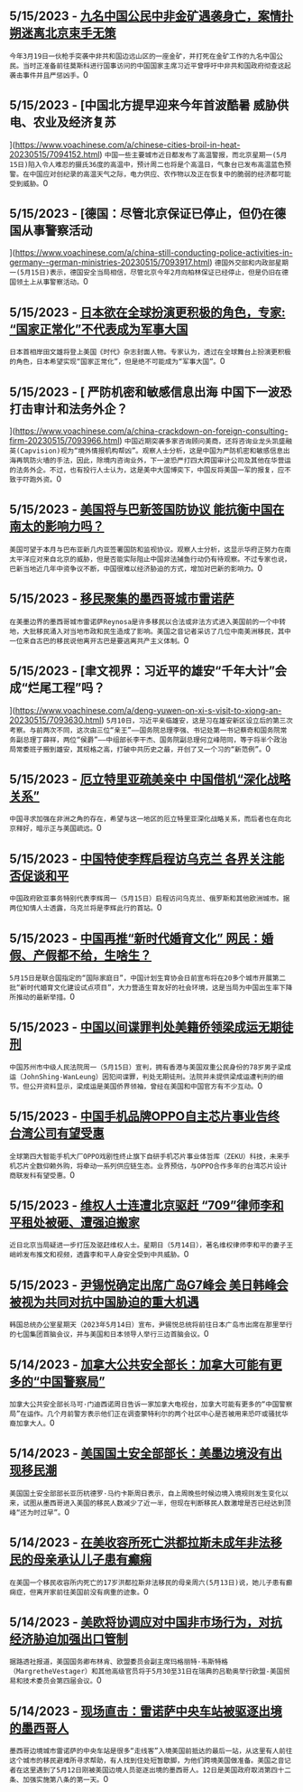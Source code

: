 
  ## 5/15/2023 - [九名中国公民中非金矿遇袭身亡，案情扑朔迷离北京束手无策](https://www.voachinese.com/a/mysterious-killing-of-chinese-gold-miners-puts-new-pressure-on-beijing-20230515/7093893.html)
 ```今年3月19日一伙枪手突袭中非共和国边远山区的一座金矿，并打死在金矿工作的九名中国公民。当时正准备前往莫斯科进行国事访问的中国国家主席习近平曾呼吁中非共和国政府彻查这起袭击事件并且严惩凶手。```0
  ## 5/15/2023 - [中国北方提早迎来今年首波酷暑 威胁供电、农业及经济复苏

](https://www.voachinese.com/a/chinese-cities-broil-in-heat-20230515/7094152.html)
 ```中国一些主要城市近日都发布了高温警报，而北京星期一(5月15日)陷入令人难忍的摄氏36度的高温中，预计周二也将是个高温日，气象台已发布高温蓝色预警。在中国应对创纪录的高温天气之际，电力供应、农作物以及正在恢复中的脆弱的经济都可能受到威胁。```0
  ## 5/15/2023 - [德国：尽管北京保证已停止，但仍在德国从事警察活动

](https://www.voachinese.com/a/china-still-conducting-police-activities-in-germany--german-ministries-20230515/7093917.html)
 ```德国外交部和内政部星期一(5月15日)表示，德国安全当局相信，尽管北京今年2月向柏林保证已经停止，但是仍旧在德国领土上从事警察活动。```0
  ## 5/15/2023 - [日本欲在全球扮演更积极的角色，专家: “国家正常化”不代表成为军事大国](https://www.voachinese.com/a/kishida-s-military-ambition-to-curb-china-s-growing-threat-20230515/7094103.html)
 ```日本首相岸田文雄将登上美国《时代》杂志封面人物。专家认为，透过在全球舞台上扮演更积极的角色，日本希望实现“国家正常化”，但是绝不可能成为“军事大国”。```0
  ## 5/15/2023 - [ 严防机密和敏感信息出海 中国下一波恐打击审计和法务外企？



](https://www.voachinese.com/a/china-crackdown-on-foreign-consulting-firm-20230515/7093966.html)
 ```中国近期突袭多家咨询顾问美商，还将咨询业龙头凯盛融英(Capvision)视为“境外情报机构帮凶”。观察人士分析，这是中国为严防机密和敏感信息出海再筑防火墙的手法，因此，除境内咨询业外，下一波恐严打四大跨国审计公司及其他在华营运的法务外企。不过，也有投行人士认为，这是美中大国博奕下，中国反将美国一军的报复，应不致于吓跑外资。```0
  ## 5/15/2023 - [美国将与巴新签国防协议 能抗衡中国在南太的影响力吗？](https://www.voachinese.com/a/biden-to-sign-defence-pact-in-papua-new-guinea-amid-china-influence/7093713.html)
 ```美国可望于本月与巴布亚新几内亚签署国防和监视协议。观察人士分析，这显示华府正努力在南太平洋应对来自北京的威胁，但是否能实际阻止中国非法捕鱼行动仍有待观察。不过专家也说，巴新当地近几年中资争议不断，中国很难以经济胁迫的方式，增加对巴新的影响力。```0
  ## 5/15/2023 - [移民聚集的墨西哥城市雷诺萨](https://www.voachinese.com/a/7093403.html)
 ```在美墨边界的墨西哥城市雷诺萨Reynosa是许多移民以合法或非法方式进入美国前的一个中转地，大批移民涌入对当地市政和民生造成了影响。美国之音记者采访了几位中南美洲移民，其中一位来自古巴的移民说他离开古巴是要逃离共产主义体制。```0
  ## 5/15/2023 - [聿文视界：习近平的雄安“千年大计”会成“烂尾工程”吗？




](https://www.voachinese.com/a/deng-yuwen-on-xi-s-visit-to-xiong-an-20230515/7093630.html)
 ```5月10日，习近平亲临雄安，这是习在雄安新区设立后的第三次考察。与前两次不同，这次由三位“亲王”——国务院总理李强、书记处第一书记蔡奇和国务院常务副总理丁薛祥，两位“侯爵”——中组部长李干杰、国务院副总理何立峰陪同，等于将半个政治局常委班子搬到雄安，其规格之高，打破中共历史之最，开创了又一个习的“新范例”。```0
  ## 5/15/2023 - [厄立特里亚疏美亲中 中国借机“深化战略关系”](https://www.voachinese.com/a/china-eritrea-us-20230515/7093572.html)
 ```中国寻求加强在非洲之角的存在，希望与这一地区的厄立特里亚深化战略关系，而后者也在向北京释好，暗示正与美国疏远。```0
  ## 5/15/2023 - [中国特使李辉启程访乌克兰 各界关注能否促谈和平](https://www.voachinese.com/a/7093554.html)
 ```中国政府欧亚事务特别代表李辉周一（5月15日）启程访问乌克兰、俄罗斯和其他欧洲城市。据两位知情人士透露，乌克兰将是李辉此行的首站。```0
  ## 5/15/2023 - [中国再推“新时代婚育文化” 网民：婚假、产假都不给，生啥生？](https://www.voachinese.com/a/china-new-childbearing-and-marriage-culture-20230515/7093519.html)
 ```5月15日是联合国指定的“国际家庭日”，中国计划生育协会日前宣布将在20多个城市开展第二批“新时代婚育文化建设试点项目”，大力营造生育友好的社会环境，这是当局为中国出生率下降所推动的最新举措。```0
  ## 5/15/2023 - [中国以间谍罪判处美籍侨领梁成运无期徒刑](https://www.voachinese.com/a/us-china-espionage-20230515/7093508.html)
 ```中国苏州市中级人民法院周一（5月15日）宣判，拥有香港与美国双重公民身份的78岁男子梁成运（JohnShing-WanLeung）因犯间谍罪，判处无期徒刑。法院并未提供梁成运遭判刑的细节。但公开资料显示，梁成运是美国侨界领袖，曾经在美国和中国官方有不少互动。```0
  ## 5/15/2023 - [中国手机品牌OPPO自主芯片事业告终 台湾公司有望受惠](https://www.voachinese.com/a/china-taiwan-semiconductors-20230514/7093479.html)
 ```全球第四大智能手机大厂OPPO戏剧性终止旗下自研手机芯片事业体哲库（ZEKU）科技，未来手机芯片全数仰赖外购，将牵动一系列供应链生态。业界预估，与OPPO合作多年的台湾芯片设计商联发科有望受惠。```0
  ## 5/15/2023 - [维权人士连遭北京驱赶 “709”律师李和平租处被砸、遭强迫搬家](https://www.voachinese.com/a/china-human-rights-lawyers-harassment-20230514/7093475.html)
 ```近日北京当局疑进一步打压及驱赶维权人士。星期日（5月14日），著名维权律师李和平的妻子王峭岭发布推文和视频，透露李和平人身安全受到中共威胁。```0
  ## 5/15/2023 - [尹锡悦确定出席广岛G7峰会 美日韩峰会被视为共同对抗中国胁迫的重大机遇](https://www.voachinese.com/a/south-korea-president-yoon-confirms-attending-g7-20230515/7093458.html)
 ```韩国总统办公室星期天（2023年5月14日）宣布，尹锡悦总统将前往日本广岛市出席在那里举行的七国集团首脑会议，并与美国和日本领导人举行三边首脑会议。```0
  ## 5/14/2023 - [加拿大公共安全部长：加拿大可能有更多的“中国警察局”](https://www.voachinese.com/a/there-may-be-more-chinese-police-stations-in-canada-minister-says/7092976.html)
 ```加拿大公共安全部长马可·门迪西诺周日告诉一家加拿大电视台，加拿大可能有更多的“中国警察局”在运作。几个月前警方表示他们正在调查蒙特利尔的两个社区中心是否被用来恐吓或骚扰华裔加拿大人。```0
  ## 5/14/2023 - [ 美国国土安全部部长：美墨边境没有出现移民潮](https://www.voachinese.com/a/us-homeland-security-chief-no-migration-surge-at-mexican-border/7092958.html)
 ```美国国土安全部部长亚历杭德罗·马约卡斯周日表示，自上周晚些时候边境入境规则发生变化以来，试图从墨西哥进入美国的移民人数减少了近一半，但现在判断移民人数激增是否已经达到顶峰“还为时过早”。```0
  ## 5/14/2023 - [在美收容所死亡洪都拉斯未成年非法移民的母亲承认儿子患有癫痫](https://www.voachinese.com/a/hongduran-migrant-had-epilepsy-20230514/7092853.html)
 ```在美国一个移民收容所内死亡的17岁洪都拉斯非法移民的母亲周六(5月13日)说，她儿子患有癫痫症，但离开家前往美国前没有病重的迹象。```0
  ## 5/14/2023 - [美欧将协调应对中国非市场行为，对抗经济胁迫加强出口管制](https://www.voachinese.com/a/eu-and-us-pledge-joint-action-over-china-20230514/7092798.html)
 ```据路透社报道，美国国务卿布林肯、欧盟委员会副主席玛格丽特·韦斯特格（MargretheVestager）和其他高级官员将于5月30至31日在瑞典的吕勒奥举行欧盟-美国贸易和技术委员会第四届会议。```0
  ## 5/14/2023 - [现场直击：雷诺萨中央车站被驱逐出境的墨西哥人](https://www.voachinese.com/a/7092486.html)
 ```墨西哥边境城市雷诺萨的中央车站是很多“走线客”入境美国前抵达的最后一站，从这里有人前往这个城市的移民避难所寻求帮助，有人找到住处短暂歇脚，为他们跨境美国做准备。美国之音记者在这里遇到了5月12日刚被美国边境人员驱逐出境的墨西哥人。12日是美国政府取消第四十二条、加强实施第八条的第一天。```0